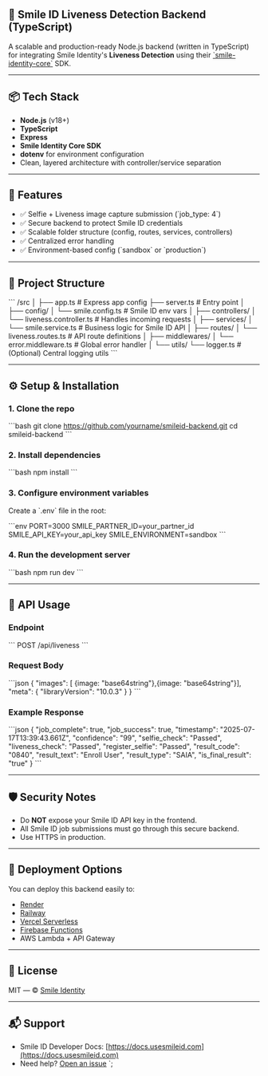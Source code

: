 ## 🚀 Smile ID Liveness Detection Backend (TypeScript)

A scalable and production-ready Node.js backend (written in TypeScript) for integrating Smile Identity's **Liveness Detection** using their [\`smile-identity-core\`](https://www.npmjs.com/package/smile-identity-core) SDK.

---

## 📦 Tech Stack

- **Node.js** (v18+)
- **TypeScript**
- **Express**
- **Smile Identity Core SDK**
- **dotenv** for environment configuration
- Clean, layered architecture with controller/service separation

---

## 🔧 Features

- ✅ Selfie + Liveness image capture submission (\`job_type: 4\`)
- ✅ Secure backend to protect Smile ID credentials
- ✅ Scalable folder structure (config, routes, services, controllers)
- ✅ Centralized error handling
- ✅ Environment-based config (\`sandbox\` or \`production\`)

---

## 📁 Project Structure

\`\`\`
/src
│
├── app.ts # Express app config
├── server.ts # Entry point
│
├── config/
│ └── smile.config.ts # Smile ID env vars
│
├── controllers/
│ └── liveness.controller.ts # Handles incoming requests
│
├── services/
│ └── smile.service.ts # Business logic for Smile ID API
│
├── routes/
│ └── liveness.routes.ts # API route definitions
│
├── middlewares/
│ └── error.middleware.ts # Global error handler
│
└── utils/
└── logger.ts # (Optional) Central logging utils
\`\`\`

---

## ⚙️ Setup & Installation

### 1. Clone the repo

\`\`\`bash
git clone https://github.com/yourname/smileid-backend.git
cd smileid-backend
\`\`\`

### 2. Install dependencies

\`\`\`bash
npm install
\`\`\`

### 3. Configure environment variables

Create a \`.env\` file in the root:

\`\`\`env
PORT=3000
SMILE_PARTNER_ID=your_partner_id
SMILE_API_KEY=your_api_key
SMILE_ENVIRONMENT=sandbox
\`\`\`

### 4. Run the development server

\`\`\`bash
npm run dev
\`\`\`

---

## 🧪 API Usage

### Endpoint

\`\`\`
POST /api/liveness
\`\`\`

### Request Body

\`\`\`json
{
"images": [ {image: "base64string"},{image: "base64string"}],
"meta": {
"libraryVersion": "10.0.3"
}
}
\`\`\`

### Example Response

\`\`\`json
{
"job_complete": true,
"job_success": true,
"timestamp": "2025-07-17T13:39:43.661Z",
"confidence": "99",
"selfie_check": "Passed",
"liveness_check": "Passed",
"register_selfie": "Passed",
"result_code": "0840",
"result_text": "Enroll User",
"result_type": "SAIA",
"is_final_result": "true"
}
\`\`\`

---

## 🛡️ Security Notes

- Do **NOT** expose your Smile ID API key in the frontend.
- All Smile ID job submissions must go through this secure backend.
- Use HTTPS in production.

---

## 🚀 Deployment Options

You can deploy this backend easily to:

- [Render](https://render.com/)
- [Railway](https://railway.app/)
- [Vercel Serverless](https://vercel.com/)
- [Firebase Functions](https://firebase.google.com/products/functions)
- AWS Lambda + API Gateway

---

## 📝 License

MIT — © [Smile Identity](https://usesmileid.com/legal/terms-and-conditions)

---

## 📬 Support

- Smile ID Developer Docs: [https://docs.usesmileid.com](https://docs.usesmileid.com)
- Need help? [Open an issue](https://github.com)
  `;
